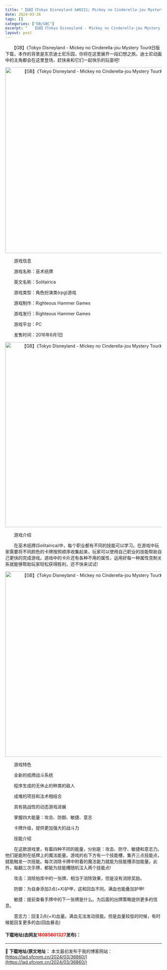 ```yaml
---
title: "【GB】《Tokyo Disneyland &#8211; Mickey no Cinderella-jou Mystery Tour》日版下载"
date: 2024-03-26
tags: []
categories: ["GB/GBC"]
excerpt: "　　【GB】《Tokyo Disneyland - Mickey no Cinderella-jou Mystery Tour》日版下载，本作的背景是东京迪士尼乐园，你将在这里展开一段幻想之旅。迪士尼动画中的主角都会在这里登场，赶快来和它们一起快乐的玩耍吧! 　　游戏信息 　　游戏名称：巫术纸牌 　&hellip;"
layout: post
---
```


 <p>　　【GB】《Tokyo Disneyland - Mickey no Cinderella-jou Mystery Tour》日版下载，本作的背景是东京迪士尼乐园，你将在这里展开一段幻想之旅。迪士尼动画中的主角都会在这里登场，赶快来和它们一起快乐的玩耍吧!</p> <p align="center"><img align="" border="0" src="https://lad.sfcrom.cn/wp-content/uploads/2024/03/20240326_6602857da633f.png" width="598" alt="【GB】《Tokyo Disneyland - Mickey no Cinderella-jou Mystery Tour》日版下载" /></p> <p>　　游戏信息</p> <p>　　游戏名称：巫术纸牌</p> <p>　　英文名称：Solitairica</p> <p>　　游戏类型：角色扮演类(rpg)游戏</p> <p>　　游戏制作：Righteous Hammer Games</p> <p>　　游戏发行：Righteous Hammer Games</p> <p>　　游戏平台：PC</p> <p>　　发售时间：2016年6月1日</p> <p align="center"><img align="" border="0" src="https://lad.sfcrom.cn/wp-content/uploads/2024/03/20240326_6602857f8ce90.png" width="596" alt="【GB】《Tokyo Disneyland - Mickey no Cinderella-jou Mystery Tour》日版下载" /></p> <p>　　游戏介绍</p> <p>　　在巫术纸牌(Solitairica)中，每个职业都有不同的技能可以学习。在游戏中玩家需要将不同颜色的卡牌按照顺序收集起来，玩家可以使用自己职业的技能帮助自己更快的完成游戏。游戏中的卡片还有各种不用的属性，运用好每一种属性克制关系就能够帮助玩家轻松获得胜利，还不快来试试!</p> <p align="center"><img align="" border="0" src="https://lad.sfcrom.cn/wp-content/uploads/2024/03/20240326_6602858142b7c.png" width="597" alt="【GB】《Tokyo Disneyland - Mickey no Cinderella-jou Mystery Tour》日版下载" /></p> <p>　　游戏特色</p> <p>　　全新的纸牌战斗系统</p> <p>　　程序生成的无休止的种类的敌人</p> <p>　　成堆的项目和法术相结合</p> <p>　　具有挑战性的动态游戏进展</p> <p>　　掌握四大能量：攻击、防御、敏捷、意志</p> <p>　　卡牌升级，提供更加强大的战斗力</p> <p>　　技能介绍</p> <p>　　在这款游戏里，有着四种不同的能量，分别是：攻击、防守、敏捷和意志力。他们是能附在纸牌上的魔法能量。游戏的右下方有一个技能槽，集齐三点技能点，就能触发一次技能。每次消除卡牌中附着的魔法能力就能为技能槽添加能量。此外，每翻三次手牌，都能为技能槽随机注入两个技能点!</p> <p>　　攻击：消除拍库中的一张牌，相当于消除效果，但是没有消除奖励。</p> <p>　　防御：为自身添加2点(+X)护甲，这和回血不同，满血也能叠加护甲!</p> <p>　　敏捷：提前查看手牌中的下一张牌是什么。为后面的出牌策略提供更多的信息。</p> <p>　　意志力：回复2点(+X)血量。满血无法发动技能。但是血量较低的时候，有时候能回复更多的血(回血暴击)</p> <p><h4>下载地址(由网友<font color="red">18085601327</font>发布)：</h4></p> 

---
📖 **下载地址/原文地址：** 本文最初发布于我的博客网站：[https://lad.sfcrom.cn/2024/03/36860/](https://lad.sfcrom.cn/2024/03/36860/)
